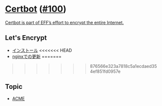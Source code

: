 # [Certbot](https://certbot.eff.org/) ([#100](https://github.com/hdknr/note/issues/100))

[Certbot is part of EFF’s effort to encrypt the entire Internet.](https://certbot.eff.org/docs/intro.html)

## Let's Encrypt

- [インストール](letsencrypt.md)
<<<<<<< HEAD
- [nginxでの更新](nginx.md)
=======
>>>>>>> 876566e323a7818c5a1ecdaed354ef851fd0957e

## Topic

- [ACME](acme.md)
